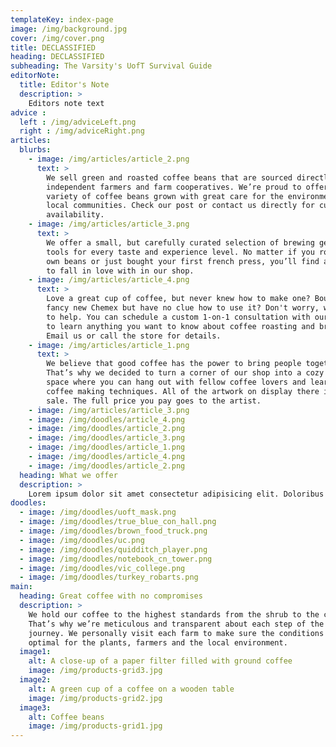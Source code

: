 ```yaml
---
templateKey: index-page
image: /img/background.jpg
cover: /img/cover.png
title: DECLASSIFIED
heading: DECLASSIFIED
subheading: The Varsity's UofT Survival Guide 
editorNote:
  title: Editor's Note
  description: >
    Editors note text 
advice :
  left : /img/adviceLeft.png
  right : /img/adviceRight.png
articles:
  blurbs:
    - image: /img/articles/article_2.png
      text: >
        We sell green and roasted coffee beans that are sourced directly from
        independent farmers and farm cooperatives. We’re proud to offer a
        variety of coffee beans grown with great care for the environment and
        local communities. Check our post or contact us directly for current
        availability.
    - image: /img/articles/article_3.png
      text: >
        We offer a small, but carefully curated selection of brewing gear and
        tools for every taste and experience level. No matter if you roast your
        own beans or just bought your first french press, you’ll find a gadget
        to fall in love with in our shop.
    - image: /img/articles/article_4.png
      text: >
        Love a great cup of coffee, but never knew how to make one? Bought a
        fancy new Chemex but have no clue how to use it? Don't worry, we’re here
        to help. You can schedule a custom 1-on-1 consultation with our baristas
        to learn anything you want to know about coffee roasting and brewing.
        Email us or call the store for details.
    - image: /img/articles/article_1.png
      text: >
        We believe that good coffee has the power to bring people together.
        That’s why we decided to turn a corner of our shop into a cozy meeting
        space where you can hang out with fellow coffee lovers and learn about
        coffee making techniques. All of the artwork on display there is for
        sale. The full price you pay goes to the artist.
    - image: /img/articles/article_3.png
    - image: /img/doodles/article_4.png
    - image: /img/doodles/article_2.png
    - image: /img/doodles/article_3.png
    - image: /img/doodles/article_1.png
    - image: /img/doodles/article_4.png
    - image: /img/doodles/article_2.png
  heading: What we offer
  description: >
    Lorem ipsum dolor sit amet consectetur adipisicing elit. Doloribus pariatur sapiente facilis alias, illum omnis dolorum non eius. Nemo nostrum consectetur dolorum vero ullam qui ea odit fugiat quas porro.
doodles:
  - image: /img/doodles/uoft_mask.png
  - image: /img/doodles/true_blue_con_hall.png
  - image: /img/doodles/brown_food_truck.png
  - image: /img/doodles/uc.png
  - image: /img/doodles/quidditch_player.png
  - image: /img/doodles/notebook_cn_tower.png
  - image: /img/doodles/vic_college.png
  - image: /img/doodles/turkey_robarts.png
main:
  heading: Great coffee with no compromises
  description: >
    We hold our coffee to the highest standards from the shrub to the cup.
    That’s why we’re meticulous and transparent about each step of the coffee’s
    journey. We personally visit each farm to make sure the conditions are
    optimal for the plants, farmers and the local environment.
  image1:
    alt: A close-up of a paper filter filled with ground coffee
    image: /img/products-grid3.jpg
  image2:
    alt: A green cup of a coffee on a wooden table
    image: /img/products-grid2.jpg
  image3:
    alt: Coffee beans
    image: /img/products-grid1.jpg
---
```


